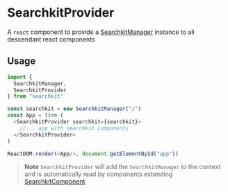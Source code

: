 # SearchkitProvider
A `react` component to provide a [SearchkitManager](SearchkitManager.md) instance to all descendant react components

## Usage
```js
import {
  SearchkitManager,
  SearchkitProvider
} from "searchkit"

const searchkit = new SearchkitManager("/")
const App = ()=> (
  <SearchkitProvider searchkit={searchkit}>
    //... app with searchkit components
  </SearchkitProvider>
)

ReactDOM.render(<App/>, document.getElementById("app"))

```

>**Note** `SearchkitProvider` will add the `SearchkitManager` to the context and is automatically read by components extending [SearchkitComponent](SearchkitComponent.md)
